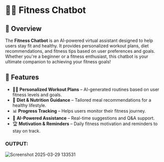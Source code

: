 
# 🏋️‍♂️ Fitness Chatbot

## 📌 Overview
The **Fitness Chatbot** is an AI-powered virtual assistant designed to help users stay fit and healthy. It provides personalized workout plans, diet recommendations, and fitness tips based on user preferences and goals. Whether you're a beginner or a fitness enthusiast, this chatbot is your ultimate companion to achieving your fitness goals!

## 🚀 Features
- 🏃‍♂️ **Personalized Workout Plans** – AI-generated routines based on user fitness levels and goals.
- 🍎 **Diet & Nutrition Guidance** – Tailored meal recommendations for a healthy lifestyle.
- 📊 **Progress Tracking** – Helps users monitor their fitness journey.
- 🤖 **AI-Powered Assistance** – Real-time suggestions and Q&A support.
- 🏆 **Motivation & Reminders** – Daily fitness motivation and reminders to stay on track.

### OUTPUT:
![Screenshot 2025-03-29 133531](https://github.com/user-attachments/assets/5b246bdd-e558-41ec-820f-0f04dc34f605)

